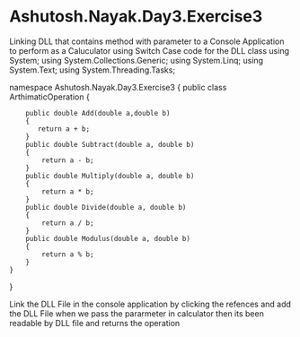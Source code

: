 # Ashutosh.Nayak.Day3.Exercise3
Linking DLL that contains method with parameter to a Console Application to perform as a Caluculator using Switch Case
code for the DLL class
using System;
using System.Collections.Generic;
using System.Linq;
using System.Text;
using System.Threading.Tasks;

namespace Ashutosh.Nayak.Day3.Exercise3
{
    public class ArthimaticOperation
    {
        
        public double Add(double a,double b)
        {
           return a + b;
        }
        public double Subtract(double a, double b)
        {
            return a - b;
        }
        public double Multiply(double a, double b) 
        {
            return a * b;
        }
        public double Divide(double a, double b) 
        {
            return a / b;
        }
        public double Modulus(double a, double b) 
        {
            return a % b;
        }
    }
}

Link the DLL File in the console application by clicking the refences and add the DLL File
when we pass the pararmeter in calculator then its been readable by DLL file and returns the operation
